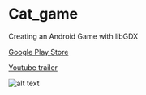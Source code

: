 # Cat_game
Creating an Android Game with libGDX

[Google Play Store](https://play.google.com/store/apps/details?id=com.sandra.game&hl=en)

[Youtube trailer](https://www.youtube.com/watch?v=L1S8Rg2kjgU)

![alt text](http://media2.giphy.com/media/LHZyixOnHwDDy/giphy.gif)
